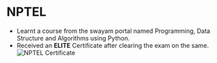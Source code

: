 # NPTEL
* Learnt a course from the swayam portal named Programming, Data Structure and Algorithms using Python.
* Received an **ELITE** Certificate after clearing the exam on the same. 
![NPTEL Certificate](https://user-images.githubusercontent.com/76873297/221497639-f8027aa3-ae18-4eae-af7b-f51420ccf1a3.png)
